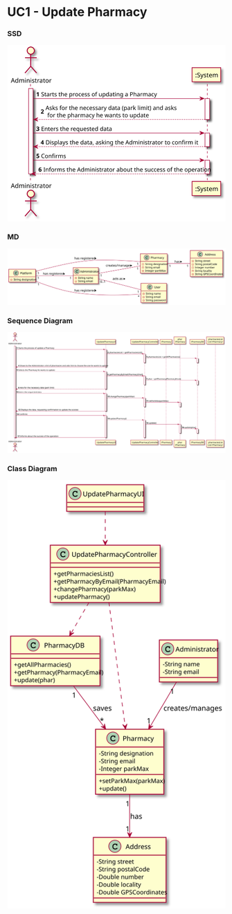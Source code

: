 # UC1 - Update Pharmacy

### SSD

![UC4_SSD.svg](UC4_SSD.svg)

### MD

![UC4_MD.svg](UC4_MD.svg)

### Sequence Diagram

![UC4_SD.svg](UC4_SD.svg)

### Class Diagram

![UC4_CD.svg](UC4_CD.svg)
